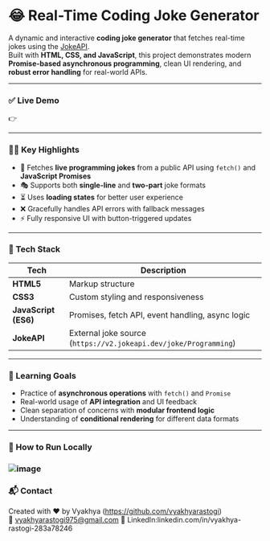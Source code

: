 # 😂 Real-Time Coding Joke Generator

A dynamic and interactive **coding joke generator** that fetches real-time jokes using the [JokeAPI](https://jokeapi.dev).  
Built with **HTML, CSS, and JavaScript**, this project demonstrates modern **Promise-based asynchronous programming**, clean UI rendering, and **robust error handling** for real-world APIs.

---

### ✅ Live Demo

👉 

---

### 🧑‍💻 Key Highlights

- 📡 Fetches **live programming jokes** from a public API using `fetch()` and **JavaScript Promises**
- 🎭 Supports both **single-line** and **two-part** joke formats
- ⏳ Uses **loading states** for better user experience
- ❌ Gracefully handles API errors with fallback messages
- ⚡ Fully responsive UI with button-triggered updates

---

### 🚀 Tech Stack

| Tech | Description |
|------|-------------|
| **HTML5** | Markup structure |
| **CSS3** | Custom styling and responsiveness |
| **JavaScript (ES6)** | Promises, fetch API, event handling, async logic |
| **JokeAPI** | External joke source (`https://v2.jokeapi.dev/joke/Programming`) |

---

### 🧠 Learning Goals

- Practice of **asynchronous operations** with `fetch()` and `Promise`
- Real-world usage of **API integration** and UI feedback
- Clean separation of concerns with **modular frontend logic**
- Understanding of **conditional rendering** for different data formats

---

### 📌 How to Run Locally
### ![image](https://github.com/user-attachments/assets/921c829d-2bfc-470f-9d5a-9587e28e7f11)

### 📬 Contact

Created with ❤️ by Vyakhya (https://github.com/vyakhyarastogi)  
📧 vyakhyarastogi975@gmail.com
🔗 LinkedIn:linkedin.com/in/vyakhya-rastogi-283a78246





